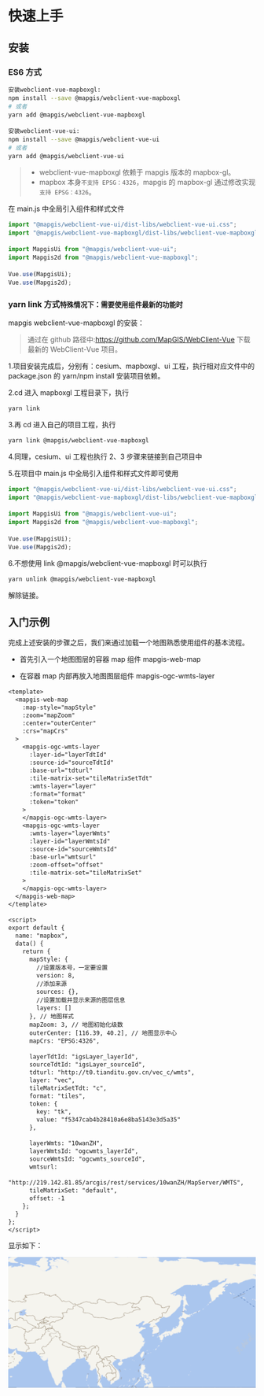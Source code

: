 # 快速上手

## 安装

### ES6 方式

```bash
安装webclient-vue-mapboxgl:
npm install --save @mapgis/webclient-vue-mapboxgl
# 或者
yarn add @mapgis/webclient-vue-mapboxgl

安装webclient-vue-ui:
npm install --save @mapgis/webclient-vue-ui
# 或者
yarn add @mapgis/webclient-vue-ui
```

> - webclient-vue-mapboxgl 依赖于 mapgis 版本的 mapbox-gl。
> - mapbox 本身`不支持 EPSG：4326`，mapgis 的 mapbox-gl 通过修改实现`支持 EPSG：4326`。

在 main.js 中全局引入组件和样式文件

```js
import "@mapgis/webclient-vue-ui/dist-libs/webclient-vue-ui.css";
import "@mapgis/webclient-vue-mapboxgl/dist-libs/webclient-vue-mapboxgl.css";

import MapgisUi from "@mapgis/webclient-vue-ui";
import Mapgis2d from "@mapgis/webclient-vue-mapboxgl";

Vue.use(MapgisUi);
Vue.use(Mapgis2d);
```

### yarn link 方式`特殊情况下：需要使用组件最新的功能时`

mapgis webclient-vue-mapboxgl 的安装：

> 通过在 github 路径中:https://github.com/MapGIS/WebClient-Vue 下载最新的 WebClient-Vue 项目。

1.项目安装完成后，分别有：cesium、mapboxgl、ui 工程，执行相对应文件中的 package.json 的 yarn/npm install 安装项目依赖。

2.cd 进入 mapboxgl 工程目录下，执行

```bash
yarn link
```

3.再 cd 进入自己的项目工程，执行

```bash
yarn link @mapgis/webclient-vue-mapboxgl
```

4.同理，cesium、ui 工程也执行 2、3 步骤来链接到自己项目中

5.在项目中 main.js 中全局引入组件和样式文件即可使用

```js
import "@mapgis/webclient-vue-ui/dist-libs/webclient-vue-ui.css";
import "@mapgis/webclient-vue-mapboxgl/dist-libs/webclient-vue-mapboxgl.css";

import MapgisUi from "@mapgis/webclient-vue-ui";
import Mapgis2d from "@mapgis/webclient-vue-mapboxgl";

Vue.use(MapgisUi);
Vue.use(Mapgis2d);
```

6.不想使用 link @mapgis/webclient-vue-mapboxgl 时可以执行

```bash
yarn unlink @mapgis/webclient-vue-mapboxgl
```

解除链接。

## 入门示例

完成上述安装的步骤之后，我们来通过加载一个地图熟悉使用组件的基本流程。

- 首先引入一个地图图层的容器 map 组件 mapgis-web-map

- 在容器 map 内部再放入地图图层组件 mapgis-ogc-wmts-layer

```vue
<template>
  <mapgis-web-map
    :map-style="mapStyle"
    :zoom="mapZoom"
    :center="outerCenter"
    :crs="mapCrs"
  >
    <mapgis-ogc-wmts-layer
      :layer-id="layerTdtId"
      :source-id="sourceTdtId"
      :base-url="tdturl"
      :tile-matrix-set="tileMatrixSetTdt"
      :wmts-layer="layer"
      :format="format"
      :token="token"
    >
    </mapgis-ogc-wmts-layer>
    <mapgis-ogc-wmts-layer
      :wmts-layer="layerWmts"
      :layer-id="layerWmtsId"
      :source-id="sourceWmtsId"
      :base-url="wmtsurl"
      :zoom-offset="offset"
      :tile-matrix-set="tileMatrixSet"
    >
    </mapgis-ogc-wmts-layer>
  </mapgis-web-map>
</template>

<script>
export default {
  name: "mapbox",
  data() {
    return {
      mapStyle: {
        //设置版本号，一定要设置
        version: 8,
        //添加来源
        sources: {},
        //设置加载并显示来源的图层信息
        layers: []
      }, // 地图样式
      mapZoom: 3, // 地图初始化级数
      outerCenter: [116.39, 40.2], // 地图显示中心
      mapCrs: "EPSG:4326",

      layerTdtId: "igsLayer_layerId",
      sourceTdtId: "igsLayer_sourceId",
      tdturl: "http://t0.tianditu.gov.cn/vec_c/wmts",
      layer: "vec",
      tileMatrixSetTdt: "c",
      format: "tiles",
      token: {
        key: "tk",
        value: "f5347cab4b28410a6e8ba5143e3d5a35"
      },

      layerWmts: "10wanZH",
      layerWmtsId: "ogcwmts_layerId",
      sourceWmtsId: "ogcwmts_sourceId",
      wmtsurl:
        "http://219.142.81.85/arcgis/rest/services/10wanZH/MapServer/WMTS",
      tileMatrixSet: "default",
      offset: -1
    };
  }
};
</script>
```

显示如下：

![入门示例](./example.png)
